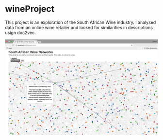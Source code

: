 # wineProject

This project is an exploration of the South African Wine industry. I analysed data from an online wine retailer and looked for similarities in descriptions usign doc2vec.

![alt text](https://github.com/LaurenBK/wineProject/blob/master/graph.png)
